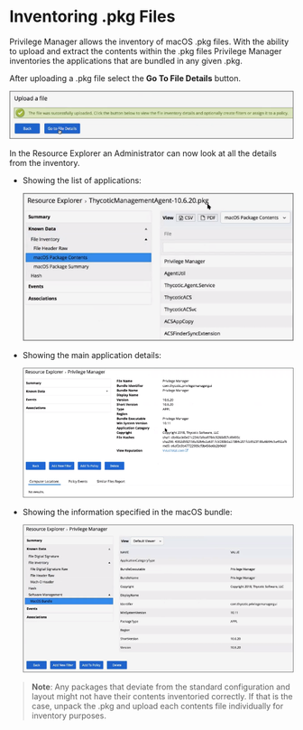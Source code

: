 [title]: # (Inventoring .pkg Files)
[tags]: # (learning mode, macOS)
[priority]: # (101)
# Inventoring .pkg Files

Privilege Manager allows the inventory of macOS .pkg files. With the ability to upload and extract the contents within the .pkg files Privilege Manager inventories the applications that are bundled in any given .pkg.

After uploading a .pkg file select the __Go To File Details__ button.

![Use Go To File Details button](images/inventory/go-to.png)

In the Resource Explorer an Administrator can now look at all the details from the inventory.

* Showing the list of applications:

  ![Inventory](images/inventory/list-mach-O-binaries.png)

* Showing the main application details:

  ![Inventory](images/inventory/resource-explorer-application.png)

* Showing the information specified in the macOS bundle:

  ![Inventory](images/inventory/resource-explorer-application-2.png)

>**Note**:
>Any packages that deviate from the standard configuration and layout might not have their contents inventoried correctly. If that is the case, unpack the .pkg and upload each contents file individually for inventory purposes.

